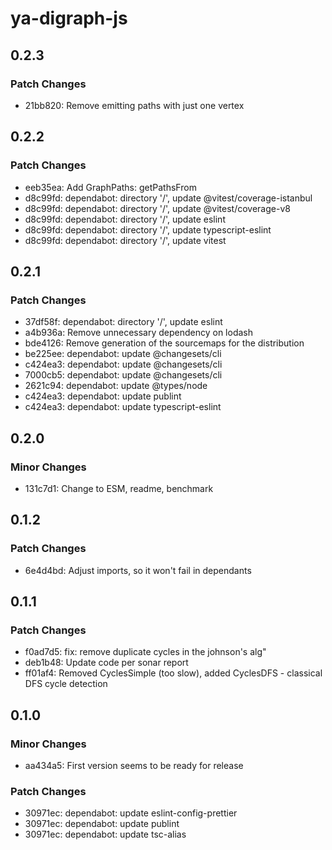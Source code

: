 # ya-digraph-js

## 0.2.3

### Patch Changes

- 21bb820: Remove emitting paths with just one vertex

## 0.2.2

### Patch Changes

- eeb35ea: Add GraphPaths: getPathsFrom
- d8c99fd: dependabot: directory '/', update @vitest/coverage-istanbul
- d8c99fd: dependabot: directory '/', update @vitest/coverage-v8
- d8c99fd: dependabot: directory '/', update eslint
- d8c99fd: dependabot: directory '/', update typescript-eslint
- d8c99fd: dependabot: directory '/', update vitest

## 0.2.1

### Patch Changes

- 37df58f: dependabot: directory '/', update eslint
- a4b936a: Remove unnecessary dependency on lodash
- bde4126: Remove generation of the sourcemaps for the distribution
- be225ee: dependabot: update @changesets/cli
- c424ea3: dependabot: update @changesets/cli
- 7000cb5: dependabot: update @changesets/cli
- 2621c94: dependabot: update @types/node
- c424ea3: dependabot: update publint
- c424ea3: dependabot: update typescript-eslint

## 0.2.0

### Minor Changes

- 131c7d1: Change to ESM, readme, benchmark

## 0.1.2

### Patch Changes

- 6e4d4bd: Adjust imports, so it won't fail in dependants

## 0.1.1

### Patch Changes

- f0ad7d5: fix: remove duplicate cycles in the johnson's alg"
- deb1b48: Update code per sonar report
- ff01af4: Removed CyclesSimple (too slow), added CyclesDFS - classical DFS cycle detection

## 0.1.0

### Minor Changes

- aa434a5: First version seems to be ready for release

### Patch Changes

- 30971ec: dependabot: update eslint-config-prettier
- 30971ec: dependabot: update publint
- 30971ec: dependabot: update tsc-alias
